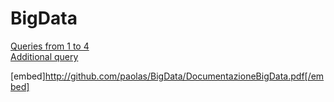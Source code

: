 # BigData

[Queries from 1 to 4](https://paolas.github.io/BigData/Queries.html)  
[Additional query](https://paolas.github.io/BigData/Additional%20Query.html)

[embed]http://github.com/paolas/BigData/DocumentazioneBigData.pdf[/embed]
